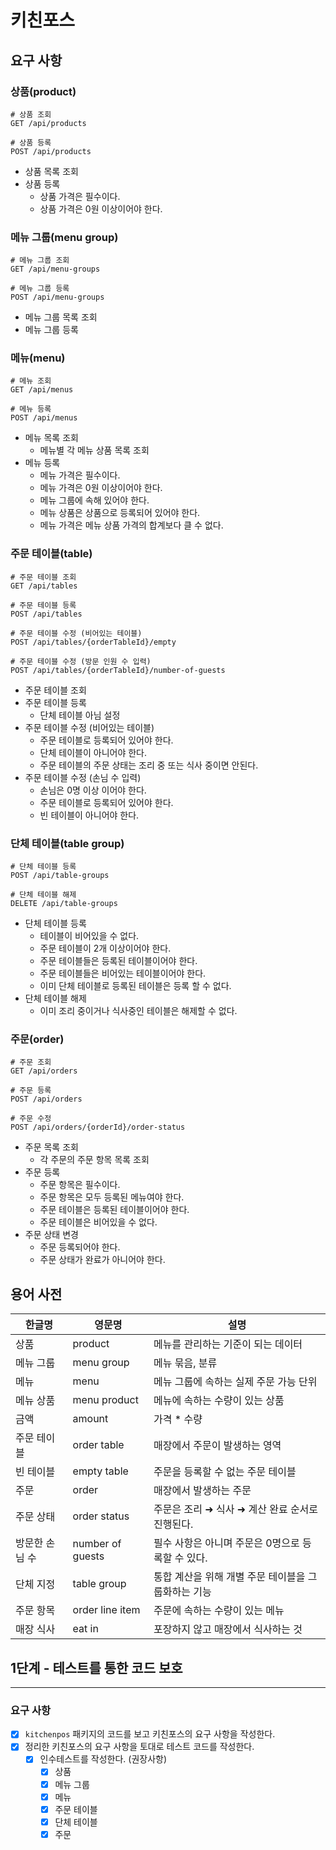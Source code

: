 # 키친포스

## 요구 사항

### 상품(product)

```http request
# 상품 조회
GET /api/products

# 상품 등록
POST /api/products
```

- 상품 목록 조회
- 상품 등록
  - 상품 가격은 필수이다.
  - 상품 가격은 0원 이상이어야 한다.

### 메뉴 그룹(menu group)
```http request
# 메뉴 그룹 조회
GET /api/menu-groups

# 메뉴 그룹 등록
POST /api/menu-groups
```

- 메뉴 그룹 목록 조회
- 메뉴 그룹 등록

### 메뉴(menu)
```http request
# 메뉴 조회
GET /api/menus

# 메뉴 등록
POST /api/menus
```

- 메뉴 목록 조회
  - 메뉴별 각 메뉴 상품 목록 조회
- 메뉴 등록
  - 메뉴 가격은 필수이다.
  - 메뉴 가격은 0원 이상이어야 한다.
  - 메뉴 그룹에 속해 있어야 한다.
  - 메뉴 상품은 상품으로 등록되어 있어야 한다.
  - 메뉴 가격은 메뉴 상품 가격의 합계보다 클 수 없다.

### 주문 테이블(table)
```http request
# 주문 테이블 조회
GET /api/tables

# 주문 테이블 등록
POST /api/tables

# 주문 테이블 수정 (비어있는 테이블)
POST /api/tables/{orderTableId}/empty

# 주문 테이블 수정 (방문 인원 수 입력)
POST /api/tables/{orderTableId}/number-of-guests
```

- 주문 테이블 조회
- 주문 테이블 등록
  - 단체 테이블 아님 설정
- 주문 테이블 수정 (비어있는 테이블)
  - 주문 테이블로 등록되어 있어야 한다.
  - 단체 테이블이 아니어야 한다.
  - 주문 테이블의 주문 상태는 조리 중 또는 식사 중이면 안된다.
- 주문 테이블 수정 (손님 수 입력)
  - 손님은 0명 이상 이어야 한다.
  - 주문 테이블로 등록되어 있어야 한다.
  - 빈 테이블이 아니어야 한다.

### 단체 테이블(table group)
```http request
# 단체 테이블 등록
POST /api/table-groups

# 단체 테이블 해제
DELETE /api/table-groups
```

- 단체 테이블 등록
  - 테이블이 비어있을 수 없다.
  - 주문 테이블이 2개 이상이어야 한다.
  - 주문 테이블들은 등록된 테이블이어야 한다.
  - 주문 테이블들은 비어있는 테이블이어야 한다.
  - 이미 단체 테이블로 등록된 테이블은 등록 할 수 없다.
- 단체 테이블 해제
  - 이미 조리 중이거나 식사중인 테이블은 해제할 수 없다.


### 주문(order)
```http request
# 주문 조회
GET /api/orders

# 주문 등록
POST /api/orders

# 주문 수정
POST /api/orders/{orderId}/order-status
```

- 주문 목록 조회
  - 각 주문의 주문 항목 목록 조회
- 주문 등록
  - 주문 항목은 필수이다.
  - 주문 항목은 모두 등록된 메뉴여야 한다.
  - 주문 테이블은 등록된 테이블이어야 한다.
  - 주문 테이블은 비어있을 수 없다.
- 주문 상태 변경
  - 주문 등록되어야 한다.
  - 주문 상태가 완료가 아니어야 한다.


## 용어 사전

| 한글명 | 영문명 | 설명 |
| --- | --- | --- |
| 상품 | product | 메뉴를 관리하는 기준이 되는 데이터 |
| 메뉴 그룹 | menu group | 메뉴 묶음, 분류 |
| 메뉴 | menu | 메뉴 그룹에 속하는 실제 주문 가능 단위 |
| 메뉴 상품 | menu product | 메뉴에 속하는 수량이 있는 상품 |
| 금액 | amount | 가격 * 수량 |
| 주문 테이블 | order table | 매장에서 주문이 발생하는 영역 |
| 빈 테이블 | empty table | 주문을 등록할 수 없는 주문 테이블 |
| 주문 | order | 매장에서 발생하는 주문 |
| 주문 상태 | order status | 주문은 조리 ➜ 식사 ➜ 계산 완료 순서로 진행된다. |
| 방문한 손님 수 | number of guests | 필수 사항은 아니며 주문은 0명으로 등록할 수 있다. |
| 단체 지정 | table group | 통합 계산을 위해 개별 주문 테이블을 그룹화하는 기능 |
| 주문 항목 | order line item | 주문에 속하는 수량이 있는 메뉴 |
| 매장 식사 | eat in | 포장하지 않고 매장에서 식사하는 것 |

## 1단계 - 테스트를 통한 코드 보호

---

### 요구 사항

- [x] `kitchenpos` 패키지의 코드를 보고 키친포스의 요구 사항을 작성한다.
- [x] 정리한 키친포스의 요구 사항을 토대로 테스트 코드를 작성한다.
  - [x] 인수테스트를 작성한다. (권장사항)
    - [x] 상품
    - [x] 메뉴 그룹
    - [x] 메뉴
    - [x] 주문 테이블
    - [x] 단체 테이블
    - [x] 주문

